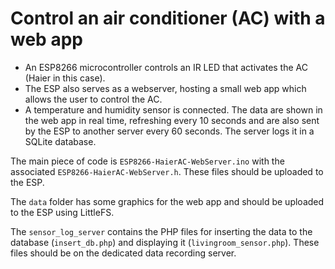 # Control an air conditioner (AC) with a web app 

- An ESP8266 microcontroller controls an IR LED that activates the AC (Haier in this case).
- The ESP also serves as a webserver, hosting a small web app which allows the user to control the AC. 
- A temperature and humidity sensor is connected. The data are shown in the web app in real time, refreshing every 10 seconds and are also sent by the ESP to another server every 60 seconds. The server logs it in a SQLite database.

The main piece of code is `ESP8266-HaierAC-WebServer.ino` with the associated `ESP8266-HaierAC-WebServer.h`. These files should be uploaded to the ESP.

The `data` folder has some graphics for the web app and should be uploaded to the ESP using LittleFS.

The `sensor_log_server` contains the PHP files for inserting the data to the database (`insert_db.php`) and displaying it (`livingroom_sensor.php`). These files should be on the dedicated data recording server.
